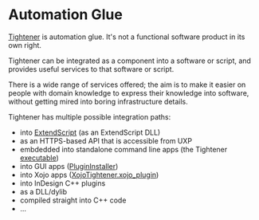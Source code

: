 # Automation Glue

[Tightener](What_is_Tightener.md) is automation glue. It's not a functional software product in its own right.

Tightener can be integrated as a component into a software or script, and provides useful services to that software or script.

There is a wide range of services offered; the aim is to make it easier on people with domain knowledge to express their knowledge into software, without getting mired into boring infrastructure details.

Tightener has multiple possible integration paths: 

- into [ExtendScript](ExtendScript_Integration.md) (as an ExtendScript DLL)
- as an HTTPS-based API that is accessible from UXP
- embdedded into standalone command line apps (the Tightener [executable](Tightener_Executable.md))
- into GUI apps ([PluginInstaller](PluginInstaller.md))
- into Xojo apps ([XojoTightener.xojo_plugin](XojoTightener.md))
- into InDesign C++ plugins
- as a DLL/dylib
- compiled straight into C++ code
- ...

